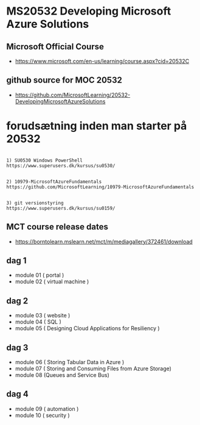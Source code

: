 # MS20532 Developing Microsoft Azure Solutions


## Microsoft Official Course

* https://www.microsoft.com/en-us/learning/course.aspx?cid=20532C

## github source for MOC 20532

* https://github.com/MicrosoftLearning/20532-DevelopingMicrosoftAzureSolutions


# forudsætning inden man starter på 20532

```

1) SU0530 Windows PowerShell 
https://www.superusers.dk/kursus/su0530/


2) 10979-MicrosoftAzureFundamentals
https://github.com/MicrosoftLearning/10979-MicrosoftAzureFundamentals


3) git versionstyring
https://www.superusers.dk/kursus/su0159/

```


## MCT course release dates

* https://borntolearn.mslearn.net/mct/m/mediagallery/372461/download



## dag 1

* module 01 ( portal )
* module 02 ( virtual machine )


## dag 2

* module 03 ( website )
* module 04 ( SQL )
* module 05 ( Designing Cloud Applications for Resiliency )

## dag 3

* module 06 ( Storing Tabular Data in Azure )
* module 07 ( Storing and Consuming Files from Azure Storage)
* module 08 (Queues and Service Bus)

## dag 4

* module 09 ( automation )
* module 10 ( security )